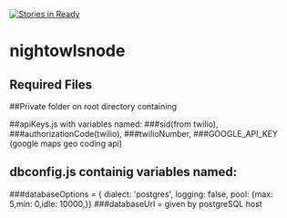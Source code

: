 
[![Stories in Ready](https://badge.waffle.io/nightowlsnode/nightowlsnode.png?label=ready&title=Ready)](https://waffle.io/nightowlsnode/nightowlsnode?utm_source=badge)
# nightowlsnode

## Required Files

##Private folder on root directory containing 

##apiKeys.js with variables named: 
###sid(from twilio),
###authorizationCode(twilio),
###twilioNumber,
###GOOGLE_API_KEY (google maps geo coding api)

## dbconfig.js containig variables named:
###databaseOptions = { dialect: 'postgres', logging: false, pool: {max: 5,min: 0,idle: 10000,}}
###databaseUrl = given by postgreSQL host
